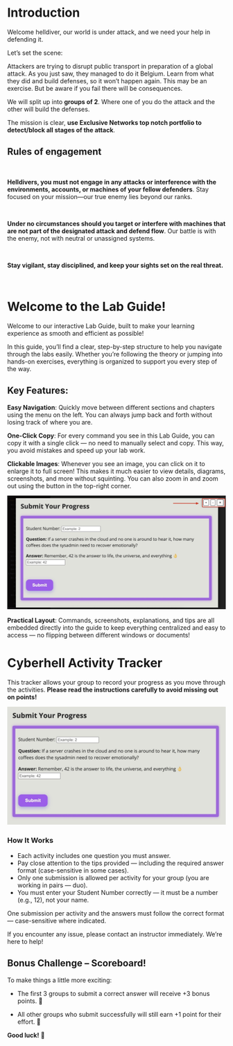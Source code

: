 # Introduction


Welcome helldiver, our world is under attack, and we need your help in defending it. 

Let’s set the scene:

Attackers are trying to disrupt public transport in preparation of a global attack. As you just saw, they managed to do it Belgium. Learn from what they did and build defenses, so it won’t happen again. This may be an exercise. But be aware if you fail there will be consequences. 

We will split up into **groups of 2**. Where one of you do the attack and the other will build the defenses.

The mission is clear, **use Exclusive Networks top notch portfolio to detect/block all stages of the attack**. 


## Rules of engagement

<br>

<div class="red">

**Helldivers, you must not engage in any attacks or interference with the environments, accounts, or machines of your fellow defenders**. Stay focused on your mission—our true enemy lies beyond our ranks.
</div>

<br>

<div class="red">

**Under no circumstances should you target or interfere with machines that are not part of the designated attack and defend flow**. Our battle is with the enemy, not with neutral or unassigned systems.
</div>

<br>

<div class="purple">

**Stay vigilant, stay disciplined, and keep your sights set on the real threat.**
</div>
<br>

# Welcome to the Lab Guide!

Welcome to our interactive Lab Guide, built to make your learning experience as smooth and efficient as possible!

In this guide, you’ll find a clear, step-by-step structure to help you navigate through the labs easily. Whether you’re following the theory or jumping into hands-on exercises, everything is organized to support you every step of the way.

## Key Features:
**Easy Navigation**:
Quickly move between different sections and chapters using the menu on the left. You can always jump back and forth without losing track of where you are.

**One-Click Copy**:
For every command you see in this Lab Guide, you can copy it with a single click — no need to manually select and copy. This way, you avoid mistakes and speed up your lab work.

**Clickable Images**:
Whenever you see an image, you can click on it to enlarge it to full screen! This makes it much easier to view details, diagrams, screenshots, and more without squinting. You can also zoom in and zoom out using the button in the top-right corner.

![Warroom](../images/image-zoom-in.jpg)


**Practical Layout**:
Commands, screenshots, explanations, and tips are all embedded directly into the guide to keep everything centralized and easy to access — no flipping between different windows or documents!


# Cyberhell Activity Tracker

<div class="purple">

This tracker allows your group to record your progress as you move through the activities.
**Please read the instructions carefully to avoid missing out on points!**
</div>

![Warroom](../images/activity-tracker.jpg)


### How It Works

- Each activity includes one question you must answer.
- Pay close attention to the tips provided — including the required answer format (case-sensitive in some cases).
- Only one submission is allowed per activity for your group (you are working in pairs — duo).
- You must enter your Student Number correctly — it must be a number (e.g., 12), not your name.


<div class="red">

One submission per activity and the answers must follow the correct format — case-sensitive where indicated.

If you encounter any issue, please contact an instructor immediately. We’re here to help!
</div>

## Bonus Challenge – Scoreboard!

To make things a little more exciting:

- The first 3 groups to submit a correct answer will receive +3 bonus points. 🎉

- All other groups who submit successfully will still earn +1 point for their effort. 👏

**Good luck!** 🚀